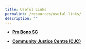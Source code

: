 ```yaml
---
title: Useful Links
permalink: /resources/useful-links/
description: ""
---
```


* [**Pro Bono SG**](https://www.lawsocprobono.org/Pages/default.aspx)

* [**Community Justice Centre (CJC)**](https://www.cjc.org.sg/)